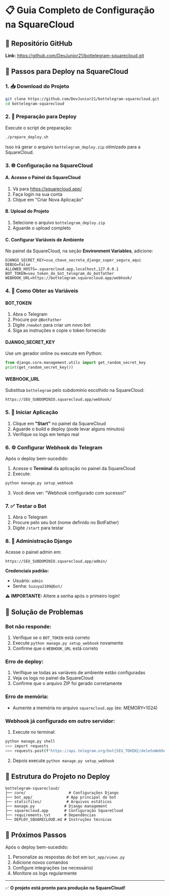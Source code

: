 # 📋 Guia Completo de Configuração na SquareCloud

## 🔗 Repositório GitHub
**Link:** https://github.com/DevJunior21/bottelegram-squarecloud.git

## 🚀 Passos para Deploy na SquareCloud

### 1. 📥 Download do Projeto

```bash
git clone https://github.com/DevJunior21/bottelegram-squarecloud.git
cd bottelegram-squarecloud
```

### 2. 🎯 Preparação para Deploy

Execute o script de preparação:
```bash
./prepare_deploy.sh
```

Isso irá gerar o arquivo `bottelegram_deploy.zip` otimizado para a SquareCloud.

### 3. 🌐 Configuração na SquareCloud

#### A. Acesse o Painel da SquareCloud
1. Vá para https://squarecloud.app/
2. Faça login na sua conta
3. Clique em "Criar Nova Aplicação"

#### B. Upload do Projeto
1. Selecione o arquivo `bottelegram_deploy.zip`
2. Aguarde o upload completo

#### C. Configurar Variáveis de Ambiente

No painel da SquareCloud, na seção **Environment Variables**, adicione:

```env
DJANGO_SECRET_KEY=sua_chave_secreta_django_super_segura_aqui
DEBUG=False
ALLOWED_HOSTS=.squarecloud.app,localhost,127.0.0.1
BOT_TOKEN=seu_token_do_bot_telegram_do_botfather
WEBHOOK_URL=https://bottelegram.squarecloud.app/webhook/
```

### 4. 🔑 Como Obter as Variáveis

#### BOT_TOKEN
1. Abra o Telegram
2. Procure por `@BotFather`
3. Digite `/newbot` para criar um novo bot
4. Siga as instruções e copie o token fornecido

#### DJANGO_SECRET_KEY
Use um gerador online ou execute em Python:
```python
from django.core.management.utils import get_random_secret_key
print(get_random_secret_key())
```

#### WEBHOOK_URL
Substitua `bottelegram` pelo subdomínio escolhido na SquareCloud:
```
https://SEU_SUBDOMINIO.squarecloud.app/webhook/
```

### 5. 🚀 Iniciar Aplicação

1. Clique em **"Start"** no painel da SquareCloud
2. Aguarde o build e deploy (pode levar alguns minutos)
3. Verifique os logs em tempo real

### 6. ⚙️ Configurar Webhook do Telegram

Após o deploy bem-sucedido:

1. Acesse o **Terminal** da aplicação no painel da SquareCloud
2. Execute:
```bash
python manage.py setup_webhook
```
3. Você deve ver: "Webhook configurado com sucesso!"

### 7. ✅ Testar o Bot

1. Abra o Telegram
2. Procure pelo seu bot (nome definido no BotFather)
3. Digite `/start` para testar

### 8. 🔧 Administração Django

Acesse o painel admin em:
```
https://SEU_SUBDOMINIO.squarecloud.app/admin/
```

**Credenciais padrão:**
- Usuário: `admin`
- Senha: `Suzuya2109@bot/`

⚠️ **IMPORTANTE:** Altere a senha após o primeiro login!

## 🐛 Solução de Problemas

### Bot não responde:
1. Verifique se o `BOT_TOKEN` está correto
2. Execute `python manage.py setup_webhook` novamente
3. Confirme que o `WEBHOOK_URL` está correto

### Erro de deploy:
1. Verifique se todas as variáveis de ambiente estão configuradas
2. Veja os logs no painel da SquareCloud
3. Confirme que o arquivo ZIP foi gerado corretamente

### Erro de memória:
- Aumente a memória no arquivo `squarecloud.app` (ex: MEMORY=1024)

### Webhook já configurado em outro servidor:
1. Execute no terminal:
```bash
python manage.py shell
>>> import requests
>>> requests.post(f"https://api.telegram.org/bot{SEU_TOKEN}/deleteWebhook")
```
2. Depois execute `python manage.py setup_webhook`

## 📂 Estrutura do Projeto no Deploy

```
bottelegram-squarecloud/
├── core/                   # Configurações Django
├── bot_app/               # App principal do bot
├── staticfiles/           # Arquivos estáticos
├── manage.py             # Django management
├── squarecloud.app       # Configuração SquareCloud
├── requirements.txt      # Dependências
└── DEPLOY_SQUARECLOUD.md # Instruções técnicas
```

## 🎯 Próximos Passos

Após o deploy bem-sucedido:
1. Personalize as respostas do bot em `bot_app/views.py`
2. Adicione novos comandos
3. Configure integrações (se necessário)
4. Monitore os logs regularmente

---

✅ **O projeto está pronto para produção na SquareCloud!**